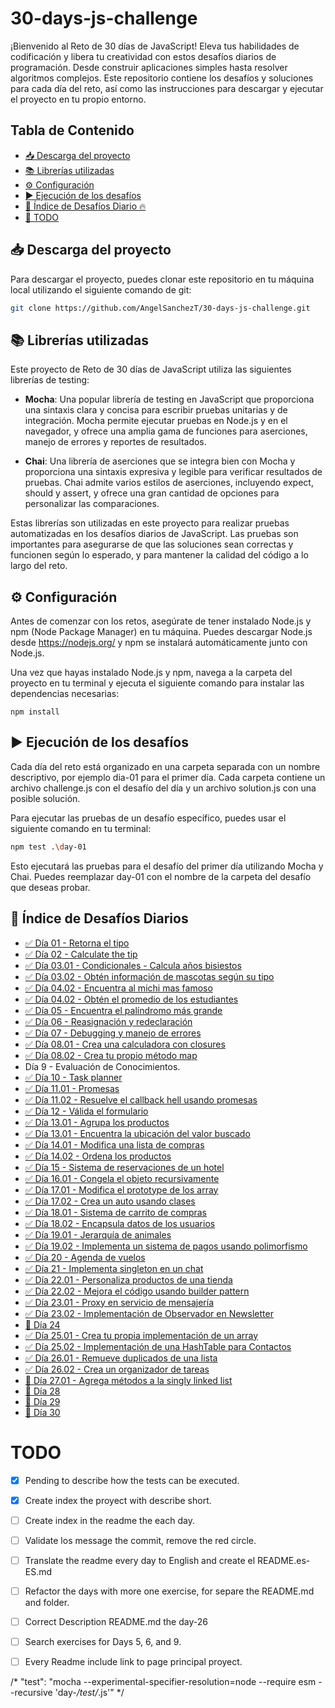 # 30-days-js-challenge <!-- omit in toc -->
¡Bienvenido al Reto de 30 días de JavaScript! Eleva tus habilidades de codificación y libera tu creatividad con estos desafíos diarios de programación. Desde construir aplicaciones simples hasta resolver algoritmos complejos. Este repositorio contiene los desafíos y soluciones para cada día del reto, así como las instrucciones para descargar y ejecutar el proyecto en tu propio entorno.

## Tabla de Contenido <!-- omit in toc -->

- [📥 Descarga del proyecto](#-descarga-del-proyecto)
- [📚 Librerías utilizadas](#-librerías-utilizadas)
- [⚙️ Configuración](#️-configuración)
- [▶️ Ejecución de los desafíos](#️-ejecución-de-los-desafíos)
- [🚀 Índice de Desafíos Diario 🔥](#-índice-de-desafíos-diarios)
- [🔴 TODO](#todo)



## 📥 Descarga del proyecto

Para descargar el proyecto, puedes clonar este repositorio en tu máquina local utilizando el siguiente comando de git:

```bash
git clone https://github.com/AngelSanchezT/30-days-js-challenge.git
```

## 📚 Librerías utilizadas
Este proyecto de Reto de 30 días de JavaScript utiliza las siguientes librerías de testing:

- **Mocha**: Una popular librería de testing en JavaScript que proporciona una sintaxis clara y concisa para escribir pruebas unitarias y de integración. Mocha permite ejecutar pruebas en Node.js y en el navegador, y ofrece una amplia gama de funciones para aserciones, manejo de errores y reportes de resultados.

- **Chai**: Una librería de aserciones que se integra bien con Mocha y proporciona una sintaxis expresiva y legible para verificar resultados de pruebas. Chai admite varios estilos de aserciones, incluyendo expect, should y assert, y ofrece una gran cantidad de opciones para personalizar las comparaciones.

Estas librerías son utilizadas en este proyecto para realizar pruebas automatizadas en los desafíos diarios de JavaScript. Las pruebas son importantes para asegurarse de que las soluciones sean correctas y funcionen según lo esperado, y para mantener la calidad del código a lo largo del reto.

## ⚙️ Configuración
Antes de comenzar con los retos, asegúrate de tener instalado Node.js y npm (Node Package Manager) en tu máquina. Puedes descargar Node.js desde https://nodejs.org/ y npm se instalará automáticamente junto con Node.js.

Una vez que hayas instalado Node.js y npm, navega a la carpeta del proyecto en tu terminal y ejecuta el siguiente comando para instalar las dependencias necesarias:

```
npm install
```

## ▶️ Ejecución de los desafíos

Cada día del reto está organizado en una carpeta separada con un nombre descriptivo, por ejemplo dia-01 para el primer día. Cada carpeta contiene un archivo challenge.js con el desafío del día y un archivo solution.js con una posible solución.

Para ejecutar las pruebas de un desafío específico, puedes usar el siguiente comando en tu terminal:


```bash
npm test .\day-01
```

Esto ejecutará las pruebas para el desafío del primer día utilizando Mocha y Chai. Puedes reemplazar day-01 con el nombre de la carpeta del desafío que deseas probar.

## 🚀 Índice de Desafíos Diarios

- [✅ Día 01 - Retorna el tipo](./day-01/)
- [✅ Día 02 - Calculate the tip](./day-02/)
- [✅ Día 03.01 - Condicionales - Calcula años bisiestos](./day-03/)
- [✅ Día 03.02 - Obtén información de mascotas según su tipo](./day-03/)
- [✅ Día 04.02 - Encuentra al michi mas famoso](./day-04/)
- [✅ Día 04.02 - Obtén el promedio de los estudiantes](./day-04/)
- [✅ Día 05 - Encuentra el palíndromo más grande](./day-05/)
- [✅ Día 06 - Reasignación y redeclaración](./day-06/)
- [✅ Día 07 - Debugging y manejo de errores](./day-07/)
- [✅ Día 08.01 - Crea una calculadora con closures](./day-08/)
- [✅ Día 08.02 - Crea tu propio método map](./day-08/)
- Día 9 - Evaluación de Conocimientos.
- [✅ Día 10 - Task planner](./day-10/)
- [✅ Día 11.01 - Promesas](./day-11/)
- [✅ Día 11.02 - Resuelve el callback hell usando promesas](./day-11/)
- [✅ Día 12 - Válida el formulario](./day-12/)
- [✅ Día 13.01 - Agrupa los productos](./day-13/)
- [✅ Día 13.01 - Encuentra la ubicación del valor buscado](./day-13/)
- [✅ Día 14.01 - Modifica una lista de compras](./day-14/)
- [✅ Día 14.02 - Ordena los productos](./day-14/)
- [✅ Día 15 - Sistema de reservaciones de un hotel](./day-15/)
- [✅ Día 16.01 - Congela el objeto recursivamente](./day-16/)
- [✅ Día 17.01 - Modifica el prototype de los array](./day-17/)
- [✅ Día 17.02 - Crea un auto usando clases](./day-17/)
- [✅ Día 18.01 - Sistema de carrito de compras](./day-18/)
- [✅ Día 18.02 - Encapsula datos de los usuarios](./day-18/)
- [✅ Día 19.01 - Jerarquía de animales](./day-19/)
- [✅ Día 19.02 - Implementa un sistema de pagos usando polimorfismo](./day-19/)
- [✅ Día 20 - Agenda de vuelos](./day-20/)
- [✅ Día 21 - Implementa singleton en un chat](./day-21/)
- [✅ Día 22.01 - Personaliza productos de una tienda](./day-22/)
- [✅ Día 22.02 - Mejora el código usando builder pattern](./day-22/)
- [✅ Día 23.01 - Proxy en servicio de mensajería](./day-23/)
- [✅ Día 23.02 - Implementación de Observador en Newsletter](./day-23/)
- [🔴 Día 24](./day-24/)
- [✅ Día 25.01 - Crea tu propia implementación de un array](./day-25/)
- [✅ Día 25.02 - Implementación de una HashTable para Contactos](./day-25/)
- [✅ Día 26.01 - Remueve duplicados de una lista](./day-26/)
- [✅ Día 26.02 - Crea un organizador de tareas](./day-26/)
- [🔴 Día 27.01 - Agrega métodos a la singly linked list](./day-27/)
- [🔴 Día 28](./day-28/)
- [🔴 Día 29](./day-29/)
- [🔴 Día 30](./day-30/)

# TODO
- [X] Pending to describe how the tests can be executed.
- [X] Create index the proyect with describe short.
- [ ] Create index in the readme the each day.
- [ ] Validate los message the commit, remove the red circle.
- [ ] Translate the readme every day to English and create el README.es-ES.md
- [ ] Refactor the days with more one exercise, for separe the README.md and folder.
- [ ] Correct Description README.md the day-26
- [ ] Search exercises for Days 5, 6, and 9.
- [ ] Every Readme include link to page principal proyect.


/* "test": "mocha --experimental-specifier-resolution=node --require esm --recursive 'day-*/test/*.js'" */
